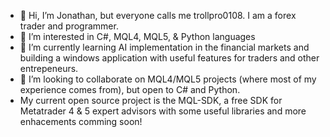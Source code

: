 - 👋 Hi, I’m Jonathan, but everyone calls me trollpro0108. I am a forex trader and programmer.
- 👀 I’m interested in C#, MQL4, MQL5, & Python languages
- 🌱 I’m currently learning AI implementation in the financial markets and building a windows application with useful features for traders and other entrepeneurs.
- 💞️ I’m looking to collaborate on MQL4/MQL5 projects (where most of my experience comes from), but open to C# and Python.
- My current open source project is the MQL-SDK, a free SDK for Metatrader 4 & 5 expert advisors with some useful libraries and more enhacements comming soon!
